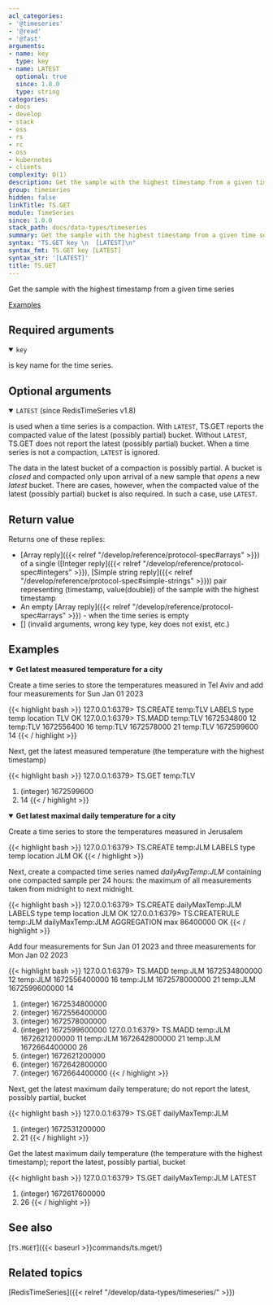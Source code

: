 ```yaml
---
acl_categories:
- '@timeseries'
- '@read'
- '@fast'
arguments:
- name: key
  type: key
- name: LATEST
  optional: true
  since: 1.8.0
  type: string
categories:
- docs
- develop
- stack
- oss
- rs
- rc
- oss
- kubernetes
- clients
complexity: O(1)
description: Get the sample with the highest timestamp from a given time series
group: timeseries
hidden: false
linkTitle: TS.GET
module: TimeSeries
since: 1.0.0
stack_path: docs/data-types/timeseries
summary: Get the sample with the highest timestamp from a given time series
syntax: "TS.GET key \n  [LATEST]\n"
syntax_fmt: TS.GET key [LATEST]
syntax_str: '[LATEST]'
title: TS.GET
---
```


Get the sample with the highest timestamp from a given time series

[Examples](#examples)

## Required arguments

<details open><summary><code>key</code></summary> 

is key name for the time series.
</details>

## Optional arguments

<details open><summary><code>LATEST</code> (since RedisTimeSeries v1.8)</summary> 

is used when a time series is a compaction. With `LATEST`, TS.GET reports the compacted value of the latest (possibly partial) bucket. Without `LATEST`, TS.GET does not report the latest (possibly partial) bucket. When a time series is not a compaction, `LATEST` is ignored.
  
The data in the latest bucket of a compaction is possibly partial. A bucket is _closed_ and compacted only upon arrival of a new sample that _opens_ a new _latest_ bucket. There are cases, however, when the compacted value of the latest (possibly partial) bucket is also required. In such a case, use `LATEST`.
</details>

## Return value

Returns one of these replies:

- [Array reply]({{< relref "/develop/reference/protocol-spec#arrays" >}}) of a single ([Integer reply]({{< relref "/develop/reference/protocol-spec#integers" >}}), [Simple string reply]({{< relref "/develop/reference/protocol-spec#simple-strings" >}})) pair representing (timestamp, value(double)) of the sample with the highest timestamp
- An empty [Array reply]({{< relref "/develop/reference/protocol-spec#arrays" >}}) - when the time series is empty
- [] (invalid arguments, wrong key type, key does not exist, etc.)

## Examples

<details open>
<summary><b>Get latest measured temperature for a city</b></summary>

Create a time series to store the temperatures measured in Tel Aviv and add four measurements for Sun Jan 01 2023
  
{{< highlight bash >}}
127.0.0.1:6379> TS.CREATE temp:TLV LABELS type temp location TLV
OK
127.0.0.1:6379> TS.MADD temp:TLV 1672534800 12 temp:TLV 1672556400 16 temp:TLV 1672578000 21 temp:TLV 1672599600 14
{{< / highlight >}}
  
Next, get the latest measured temperature (the temperature with the highest timestamp)

{{< highlight bash >}}
127.0.0.1:6379> TS.GET temp:TLV
1) (integer) 1672599600
2) 14
{{< / highlight >}}
</details>

<details open>
<summary><b>Get latest maximal daily temperature for a city</b></summary>

Create a time series to store the temperatures measured in Jerusalem

{{< highlight bash >}}
127.0.0.1:6379> TS.CREATE temp:JLM LABELS type temp location JLM
OK
{{< / highlight >}}

Next, create a compacted time series named _dailyAvgTemp:JLM_ containing one compacted sample per 24 hours: the maximum of all measurements taken from midnight to next midnight.

{{< highlight bash >}}
127.0.0.1:6379> TS.CREATE dailyMaxTemp:JLM LABELS type temp location JLM
OK
127.0.0.1:6379> TS.CREATERULE temp:JLM dailyMaxTemp:JLM AGGREGATION max 86400000
OK
{{< / highlight >}}

Add four measurements for Sun Jan 01 2023 and three measurements for Mon Jan 02 2023

{{< highlight bash >}}
127.0.0.1:6379> TS.MADD temp:JLM 1672534800000 12 temp:JLM 1672556400000 16 temp:JLM 1672578000000 21 temp:JLM 1672599600000 14
1) (integer) 1672534800000
2) (integer) 1672556400000
3) (integer) 1672578000000
4) (integer) 1672599600000
127.0.0.1:6379> TS.MADD temp:JLM 1672621200000 11 temp:JLM 1672642800000 21 temp:JLM 1672664400000 26
1) (integer) 1672621200000
2) (integer) 1672642800000
3) (integer) 1672664400000
{{< / highlight >}}
  
Next, get the latest maximum daily temperature; do not report the latest, possibly partial, bucket 

{{< highlight bash >}}
127.0.0.1:6379> TS.GET dailyMaxTemp:JLM
1) (integer) 1672531200000
2) 21
{{< / highlight >}}

Get the latest maximum daily temperature (the temperature with the highest timestamp); report the latest, possibly partial, bucket

{{< highlight bash >}}
127.0.0.1:6379> TS.GET dailyMaxTemp:JLM LATEST
1) (integer) 1672617600000
2) 26
{{< / highlight >}}

</details>
  
## See also

[`TS.MGET`]({{< baseurl >}}commands/ts.mget/)  

## Related topics

[RedisTimeSeries]({{< relref "/develop/data-types/timeseries/" >}})
